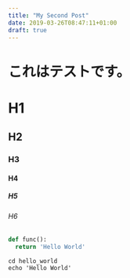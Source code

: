 ```yaml
---
title: "My Second Post"
date: 2019-03-26T08:47:11+01:00
draft: true
---
```


# これはテストです。

# H1

## H2

### H3

#### H4

##### H5

###### H6

```python
def func():
  return 'Hello World'

```

```shell
cd hello_world
echo 'Hello World'

```
